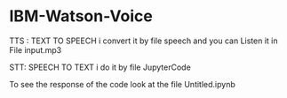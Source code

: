 # IBM-Watson-Voice

TTS : TEXT TO SPEECH i convert it by file speech and you can Listen it in File input.mp3

STT: SPEECH TO TEXT i do it by file JupyterCode 

To see the response of the code look at the file Untitled.ipynb

